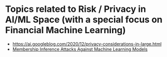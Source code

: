 # Topics related to Risk / Privacy in AI/ML Space (with a special focus on Financial Machine Learning)

* https://ai.googleblog.com/2020/12/privacy-considerations-in-large.html
* [Membership Inference Attacks Against Machine Learning Models](https://www.cs.cornell.edu/~shmat/shmat_oak17.pdf)
